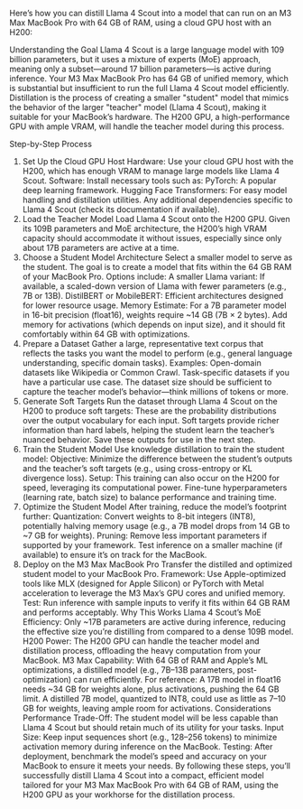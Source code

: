 Here’s how you can distill Llama 4 Scout into a model that can run on an M3 Max MacBook Pro with 64 GB of RAM, using a cloud GPU host with an H200:

Understanding the Goal
Llama 4 Scout is a large language model with 109 billion parameters, but it uses a mixture of experts (MoE) approach, meaning only a subset—around 17 billion parameters—is active during inference. Your M3 Max MacBook Pro has 64 GB of unified memory, which is substantial but insufficient to run the full Llama 4 Scout model efficiently. Distillation is the process of creating a smaller "student" model that mimics the behavior of the larger "teacher" model (Llama 4 Scout), making it suitable for your MacBook’s hardware. The H200 GPU, a high-performance GPU with ample VRAM, will handle the teacher model during this process.

Step-by-Step Process
1. Set Up the Cloud GPU Host
Hardware: Use your cloud GPU host with the H200, which has enough VRAM to manage large models like Llama 4 Scout.
Software: Install necessary tools such as:
PyTorch: A popular deep learning framework.
Hugging Face Transformers: For easy model handling and distillation utilities.
Any additional dependencies specific to Llama 4 Scout (check its documentation if available).
2. Load the Teacher Model
Load Llama 4 Scout onto the H200 GPU. Given its 109B parameters and MoE architecture, the H200’s high VRAM capacity should accommodate it without issues, especially since only about 17B parameters are active at a time.
3. Choose a Student Model Architecture
Select a smaller model to serve as the student. The goal is to create a model that fits within the 64 GB RAM of your MacBook Pro. Options include:
A smaller Llama variant: If available, a scaled-down version of Llama with fewer parameters (e.g., 7B or 13B).
DistilBERT or MobileBERT: Efficient architectures designed for lower resource usage.
Memory Estimate: For a 7B parameter model in 16-bit precision (float16), weights require ~14 GB (7B × 2 bytes). Add memory for activations (which depends on input size), and it should fit comfortably within 64 GB with optimizations.
4. Prepare a Dataset
Gather a large, representative text corpus that reflects the tasks you want the model to perform (e.g., general language understanding, specific domain tasks). Examples:
Open-domain datasets like Wikipedia or Common Crawl.
Task-specific datasets if you have a particular use case.
The dataset size should be sufficient to capture the teacher model’s behavior—think millions of tokens or more.
5. Generate Soft Targets
Run the dataset through Llama 4 Scout on the H200 to produce soft targets:
These are the probability distributions over the output vocabulary for each input.
Soft targets provide richer information than hard labels, helping the student learn the teacher’s nuanced behavior.
Save these outputs for use in the next step.
6. Train the Student Model
Use knowledge distillation to train the student model:
Objective: Minimize the difference between the student’s outputs and the teacher’s soft targets (e.g., using cross-entropy or KL divergence loss).
Setup: This training can also occur on the H200 for speed, leveraging its computational power.
Fine-tune hyperparameters (learning rate, batch size) to balance performance and training time.
7. Optimize the Student Model
After training, reduce the model’s footprint further:
Quantization: Convert weights to 8-bit integers (INT8), potentially halving memory usage (e.g., a 7B model drops from 14 GB to ~7 GB for weights).
Pruning: Remove less important parameters if supported by your framework.
Test inference on a smaller machine (if available) to ensure it’s on track for the MacBook.
8. Deploy on the M3 Max MacBook Pro
Transfer the distilled and optimized student model to your MacBook Pro.
Framework: Use Apple-optimized tools like MLX (designed for Apple Silicon) or PyTorch with Metal acceleration to leverage the M3 Max’s GPU cores and unified memory.
Test: Run inference with sample inputs to verify it fits within 64 GB RAM and performs acceptably.
Why This Works
Llama 4 Scout’s MoE Efficiency: Only ~17B parameters are active during inference, reducing the effective size you’re distilling from compared to a dense 109B model.
H200 Power: The H200 GPU can handle the teacher model and distillation process, offloading the heavy computation from your MacBook.
M3 Max Capability: With 64 GB of RAM and Apple’s ML optimizations, a distilled model (e.g., 7B–13B parameters, post-optimization) can run efficiently. For reference:
A 17B model in float16 needs ~34 GB for weights alone, plus activations, pushing the 64 GB limit.
A distilled 7B model, quantized to INT8, could use as little as 7–10 GB for weights, leaving ample room for activations.
Considerations
Performance Trade-Off: The student model will be less capable than Llama 4 Scout but should retain much of its utility for your tasks.
Input Size: Keep input sequences short (e.g., 128–256 tokens) to minimize activation memory during inference on the MacBook.
Testing: After deployment, benchmark the model’s speed and accuracy on your MacBook to ensure it meets your needs.
By following these steps, you’ll successfully distill Llama 4 Scout into a compact, efficient model tailored for your M3 Max MacBook Pro with 64 GB of RAM, using the H200 GPU as your workhorse for the distillation process.